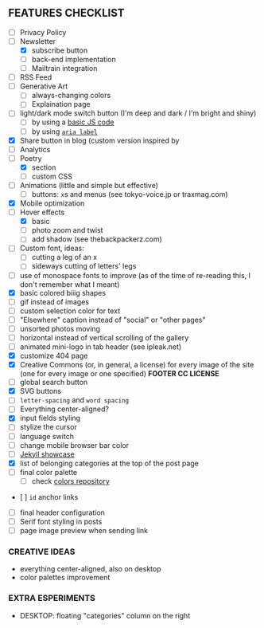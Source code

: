 ## FEATURES CHECKLIST

- [ ] Privacy Policy
- [ ] Newsletter
	- [x] subscribe button
	- [ ] back-end implementation
	- [ ] Mailtrain integration
- [ ] RSS Feed
- [ ] Generative Art
	- [ ] always-changing colors
	- [ ] Explaination page
- [ ] light/dark mode switch button (I'm deep and dark / I'm bright and shiny)
	- [ ] by using a [basic JS code](https://www.w3schools.com/howto/tryit.asp?filename=tryhow_js_toggle_dark_mode)
	- [ ] by using [`aria label`](https://developer.mozilla.org/en-US/docs/Web/Accessibility/ARIA/ARIA_Techniques/Using_the_aria-label_attribute)
- [x] Share button in blog (custom version inspired by 
- [ ] Analytics
- [ ] Poetry
	- [x] section
	- [ ] custom CSS
- [ ] Animations (little and simple but effective)
	- [ ] buttons: `x`s and menus (see tokyo-voice.jp or traxmag.com)
- [x] Mobile optimization
- [ ] Hover effects
	- [x] basic
	- [ ] photo zoom and twist
	- [ ] add shadow (see thebackpackerz.com)
- [ ] Custom font, ideas:
	- [ ] cutting a leg of an x
	- [ ] sideways cutting of letters' legs
- [ ] use of monospace fonts to improve (as of the time of re-reading this, I don't remember what I meant)
- [x] basic colored biiig shapes
- [ ] gif instead of images 
- [ ] custom selection color for text
- [ ] "Elsewhere" caption instead of "social" or "other pages"
- [ ] unsorted photos moving
- [ ] horizontal instead of vertical scrolling of the gallery
- [ ] animated mini-logo in tab header (see ipleak.net)
- [x] customize 404 page
- [x] Creative Commons (or, in general, a license) for every image of the site (one for every image or one specified) **FOOTER CC LICENSE**
- [ ] global search button
- [x] SVG buttons
- [ ] `letter-spacing` and `word spacing`
- [ ] Everything center-aligned?
- [x] input fields styling
- [ ] stylize the cursor
- [ ] language switch
- [ ] change mobile browser bar color
- [ ] [Jekyll showcase](https://github.com/planetjekyll/showcase)
- [x] list of belonging categories at the top of the post page
- [ ] final color palette
	- [ ] check [colors repository](https.//github.com/xplosionmind/colors)
- [ ] `id` anchor links
- [ ] final header configuration
- [ ] Serif font styling in posts
- [ ] page image preview when sending link

### CREATIVE IDEAS

- everything center-aligned, also on desktop
- color palettes improvement

### EXTRA ESPERIMENTS

- DESKTOP: floating "categories" column on the right
